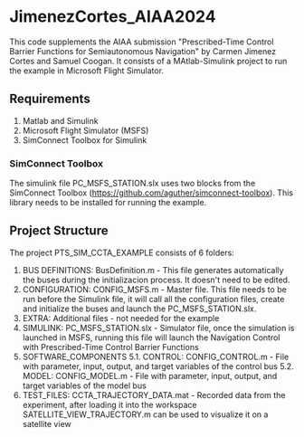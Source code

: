 # JimenezCortes_AIAA2024
This code supplements the AIAA submission  "Prescribed-Time Control Barrier Functions for Semiautonomous Navigation" by Carmen Jimenez Cortes and Samuel Coogan. It consists of a MAtlab-Simulink project to run the example in Microsoft Flight Simulator.

## Requirements
1. Matlab and Simulink
2. Microsoft Flight Simulator (MSFS)
3. SimConnect Toolbox for Simulink

### SimConnect Toolbox
The simulink file PC_MSFS_STATION.slx uses two blocks from the SimConnect Toolbox (https://github.com/aguther/simconnect-toolbox). This library needs to be installed for running the example.

## Project Structure
The project PTS_SIM_CCTA_EXAMPLE consists of 6 folders:
1. BUS DEFINITIONS: BusDefinition.m - This file generates automatically the buses during the initializacion process. It doesn't need to be edited.
2. CONFIGURATION: CONFIG_MSFS.m - Master file. This file needs to be run before the Simulink file, it will call all the configuration files, create and initialize the buses and launch the PC_MSFS_STATION.slx.
3. EXTRA: Additional files - not needed for the example
4. SIMULINK: PC_MSFS_STATION.slx - Simulator file, once the simulation is launched in MSFS, running this file will launch the Navigation Control with Prescribed-Time Control Barrier Functions
5. SOFTWARE_COMPONENTS
  5.1. CONTROL: CONFIG_CONTROL.m - File with parameter, input, output, and target variables of the control bus
  5.2. MODEL: CONFIG_MODEL.m - File with parameter, input, output, and target variables of the model bus
6. TEST_FILES: CCTA_TRAJECTORY_DATA.mat - Recorded data from the experiment, after loading it into the workspace SATELLITE_VIEW_TRAJECTORY.m can be used to visualize it on a satellite view
